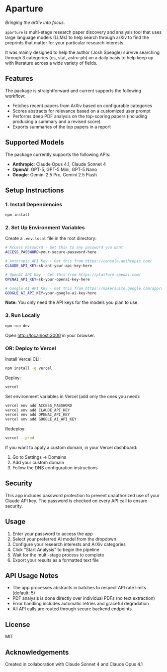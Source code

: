 # Aparture

*Bringing the arXiv into focus.*

`aparture` is multi-stage research paper discovery and analysis tool that uses large language models (LLMs) to help search through arXiv to find the preprints that matter for your particular research interests.

It was mainly designed to help the author (Josh Speagle) survive searching through 3 categories (cs, stat, astro-ph) on a daily basis to help keep up with literature across a wide variety of fields.

## Features

The package is straightforward and current supports the following workflow:

- Fetches recent papers from ArXiv based on configurable categories
- Scores abstracts for relevance based on a customized user prompt
- Performs deep PDF analysis on the top-scoring papers (including producing a summary and a revised score)
- Exports summaries of the top papers in a report

## Supported Models

The package currently supports the following APIs:

- **Anthropic**: Claude Opus 4.1, Claude Sonnet 4
- **OpenAI**: GPT-5, GPT-5 Mini, GPT-5 Nano
- **Google**: Gemini 2.5 Pro, Gemini 2.5 Flash

## Setup Instructions

### 1. Install Dependencies

```bash
npm install
```

### 2. Set Up Environment Variables

Create a `.env.local` file in the root directory:

```bash
# Access Password - Set this to any password you want
ACCESS_PASSWORD=your-secure-password-here

# Anthropic API Key - Get this from https://console.anthropic.com/
CLAUDE_API_KEY=sk-ant-your-api-key-here

# OpenAI API Key - Get this from https://platform.openai.com/
OPENAI_API_KEY=sk-your-openai-key-here

# Google AI API Key - Get this from https://makersuite.google.com/app/apikey
GOOGLE_AI_API_KEY=your-google-ai-key-here
```

**Note:** You only need the API keys for the models you plan to use.

### 3. Run Locally

```bash
npm run dev
```

Open [http://localhost:3000](http://localhost:3000) in your browser.

### OR: Deploy to Vercel

Install Vercel CLI:

```bash
npm install -g vercel
```

Deploy:

```bash
vercel
```

Set environment variables in Vercel (add only the ones you need):

```bash
vercel env add ACCESS_PASSWORD
vercel env add CLAUDE_API_KEY
vercel env add OPENAI_API_KEY
vercel env add GOOGLE_AI_API_KEY
```

Redeploy:

```bash
vercel --prod
```

If you want to apply a custom domain, in your Vercel dashboard:

1. Go to Settings → Domains
2. Add your custom domain
3. Follow the DNS configuration instructions

## Security

This app includes password protection to prevent unauthorized use of your Claude API key. The password is checked on every API call to ensure security.

## Usage

1. Enter your password to access the app
2. Select your preferred AI model from the dropdown
3. Configure your research interests and ArXiv categories
4. Click "Start Analysis" to begin the pipeline
5. Wait for the multi-stage process to complete
6. Export your results as a formatted text file

## API Usage Notes

- The app processes abstracts in batches to respect API rate limits (default: 5)
- PDF analysis is done directly over individual PDFs (no text extraction)
- Error handling includes automatic retries and graceful degradation
- All API calls are routed through secure backend endpoints

## License

MIT

## Acknowledgements

Created in collaboration with Claude Sonnet 4 and Claude Opus 4.1
